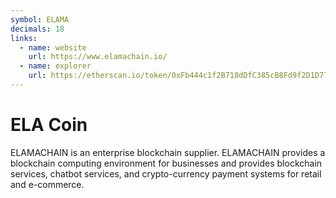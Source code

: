 ```yaml
---
symbol: ELAMA
decimals: 18
links:
  - name: website
    url: https://www.elamachain.io/
  - name: explorer
    url: https://etherscan.io/token/0xFb444c1f2B718dDfC385cB8Fd9f2D1D776b24668
---
```


# ELA Coin

ELAMACHAIN is an enterprise blockchain supplier. ELAMACHAIN provides a blockchain computing environment for businesses and provides blockchain services, chatbot services, and crypto-currency payment systems for retail and e-commerce.
